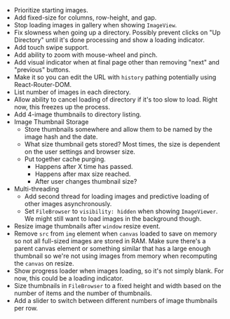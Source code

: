 - Prioritize starting images.
- Add fixed-size for columns, row-height, and gap.
- Stop loading images in gallery when showing `ImageView`.
- Fix slowness when going up a directory. Possibly prevent clicks on "Up Directory" until it's done processing and show a loading indicator.
- Add touch swipe support.
- Add ability to zoom with mouse-wheel and pinch.
- Add visual indicator when at final page other than removing "next" and "previous" buttons.
- Make it so you can edit the URL with `history` pathing potentially using React-Router-DOM.
- List number of images in each directory.
- Allow ability to cancel loading of directory if it's too slow to load. Right now, this freezes up the process.
- Add 4-image thumbnails to directory listing.
- Image Thumbnail Storage
	+ Store thumbnails somewhere and allow them to be named by the image hash and the date.
	+ What size thumbnail gets stored? Most times, the size is dependent on the user settings and browser size.
	+ Put together cache purging.
		* Happens after X time has passed.
		* Happens after max size reached.
		* After user changes thumbnail size?
- Multi-threading
	+ Add second thread for loading images and predictive loading of other images asynchronously.
	+ Set `FileBrowser` to `visibility: hidden` when showing `ImageViewer`. We might still want to load images in the background though.
- Resize image thumbnails after `window` resize event.
- Remove `src` from `img` element when `canvas` loaded to save on memory so not all full-sized images are stored in RAM. Make sure there's a parent canvas element or something similar that has a large enough thumbnail so we're not using images from memory when recomputing the `canvas` on resize.
- Show progress loader when images loading, so it's not simply blank. For now, this could be a loading indicator.
- Size thumbnails in `FileBrowser` to a fixed height and width based on the number of items and the number of thumbnails.
- Add a slider to switch between different numbers of image thumbnails per row.
